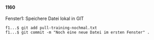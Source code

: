 #### 1160

Fenster1: Speichere Datei lokal in GIT

```
f1...$ git add pull-training-nochmal.txt
f1...$ git commit -m "Noch eine neue Datei im ersten Fenster" .
```

